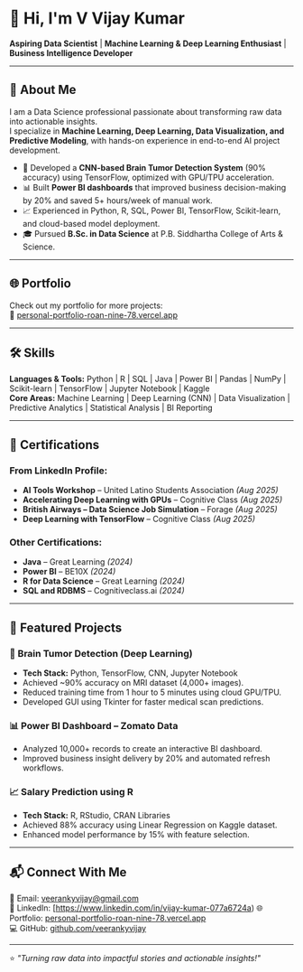 # 👋 Hi, I'm V Vijay Kumar  

**Aspiring Data Scientist** | **Machine Learning & Deep Learning Enthusiast** | **Business Intelligence Developer**  

---

## 🚀 About Me
I am a Data Science professional passionate about transforming raw data into actionable insights.  
I specialize in **Machine Learning, Deep Learning, Data Visualization, and Predictive Modeling**, with hands-on experience in end-to-end AI project development.

- 🧠 Developed a **CNN-based Brain Tumor Detection System** (90% accuracy) using TensorFlow, optimized with GPU/TPU acceleration.
- 📊 Built **Power BI dashboards** that improved business decision-making by 20% and saved 5+ hours/week of manual work.
- 📈 Experienced in Python, R, SQL, Power BI, TensorFlow, Scikit-learn, and cloud-based model deployment.
- 🎓 Pursued **B.Sc. in Data Science** at P.B. Siddhartha College of Arts & Science.

---

## 🌐 Portfolio  
Check out my portfolio for more projects:  
🔗 [personal-portfolio-roan-nine-78.vercel.app](https://personal-portfolio-roan-nine-78.vercel.app/)

---

## 🛠 Skills
**Languages & Tools:** Python | R | SQL | Java | Power BI | Pandas | NumPy | Scikit-learn | TensorFlow | Jupyter Notebook | Kaggle  
**Core Areas:** Machine Learning | Deep Learning (CNN) | Data Visualization | Predictive Analytics | Statistical Analysis | BI Reporting  

---

## 📜 Certifications
### From LinkedIn Profile:
- **AI Tools Workshop** – United Latino Students Association *(Aug 2025)*  
- **Accelerating Deep Learning with GPUs** – Cognitive Class *(Aug 2025)*  
- **British Airways – Data Science Job Simulation** – Forage *(Aug 2025)*  
- **Deep Learning with TensorFlow** – Cognitive Class *(Aug 2025)*  

### Other Certifications:
- **Java** – Great Learning *(2024)*  
- **Power BI** – BE10X *(2024)*  
- **R for Data Science** – Great Learning *(2024)*  
- **SQL and RDBMS** – Cognitiveclass.ai *(2024)*  

---

## 📂 Featured Projects

### 🧠 Brain Tumor Detection (Deep Learning)
- **Tech Stack:** Python, TensorFlow, CNN, Jupyter Notebook  
- Achieved ~90% accuracy on MRI dataset (4,000+ images).  
- Reduced training time from 1 hour to 5 minutes using cloud GPU/TPU.  
- Developed GUI using Tkinter for faster medical scan predictions.

### 📊 Power BI Dashboard – Zomato Data
- Analyzed 10,000+ records to create an interactive BI dashboard.  
- Improved business insight delivery by 20% and automated refresh workflows.

### 📈 Salary Prediction using R
- **Tech Stack:** R, RStudio, CRAN Libraries  
- Achieved 88% accuracy using Linear Regression on Kaggle dataset.  
- Enhanced model performance by 15% with feature selection.

---

## 📬 Connect With Me
📧 Email: [veerankyvijay@gmail.com](mailto:veerankyvijay@gmail.com)  
💼 LinkedIn: [https://www.linkedin.com/in/vijay-kumar-077a6724a) 
🌐 Portfolio: [personal-portfolio-roan-nine-78.vercel.app](https://personal-portfolio-roan-nine-78.vercel.app/)  
💻 GitHub: [github.com/veerankyvijay](https://github.com/veerankyvijay)  

---

⭐ *"Turning raw data into impactful stories and actionable insights!"*
